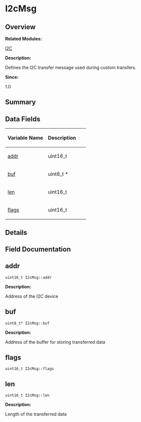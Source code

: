 # I2cMsg<a name="ZH-CN_TOPIC_0000001054918161"></a>

## **Overview**<a name="section1031387868093531"></a>

**Related Modules:**

[I2C](I2C.md)

**Description:**

Defines the I2C transfer message used during custom transfers. 

**Since:**

1.0

## **Summary**<a name="section864407268093531"></a>

## Data Fields<a name="pub-attribs"></a>

<a name="table1074804782093531"></a>
<table><thead align="left"><tr id="row1999970168093531"><th class="cellrowborder" valign="top" width="50%" id="mcps1.1.3.1.1"><p id="p1298445345093531"><a name="p1298445345093531"></a><a name="p1298445345093531"></a>Variable Name</p>
</th>
<th class="cellrowborder" valign="top" width="50%" id="mcps1.1.3.1.2"><p id="p2102822043093531"><a name="p2102822043093531"></a><a name="p2102822043093531"></a>Description</p>
</th>
</tr>
</thead>
<tbody><tr id="row1107694212093531"><td class="cellrowborder" valign="top" width="50%" headers="mcps1.1.3.1.1 "><p id="p1092213066093531"><a name="p1092213066093531"></a><a name="p1092213066093531"></a><a href="I2cMsg.md#a8f9fae2a615957552b2c409b868e91cd">addr</a></p>
</td>
<td class="cellrowborder" valign="top" width="50%" headers="mcps1.1.3.1.2 "><p id="p696158384093531"><a name="p696158384093531"></a><a name="p696158384093531"></a>uint16_t&nbsp;</p>
</td>
</tr>
<tr id="row1591373434093531"><td class="cellrowborder" valign="top" width="50%" headers="mcps1.1.3.1.1 "><p id="p857449103093531"><a name="p857449103093531"></a><a name="p857449103093531"></a><a href="I2cMsg.md#a7b32a5e6322edb302cea3faf698953a0">buf</a></p>
</td>
<td class="cellrowborder" valign="top" width="50%" headers="mcps1.1.3.1.2 "><p id="p653523785093531"><a name="p653523785093531"></a><a name="p653523785093531"></a>uint8_t *&nbsp;</p>
</td>
</tr>
<tr id="row193181691093531"><td class="cellrowborder" valign="top" width="50%" headers="mcps1.1.3.1.1 "><p id="p1801505782093531"><a name="p1801505782093531"></a><a name="p1801505782093531"></a><a href="I2cMsg.md#aa3951709930c577af6f5ee4cf53b6dad">len</a></p>
</td>
<td class="cellrowborder" valign="top" width="50%" headers="mcps1.1.3.1.2 "><p id="p1280970248093531"><a name="p1280970248093531"></a><a name="p1280970248093531"></a>uint16_t&nbsp;</p>
</td>
</tr>
<tr id="row147811393093531"><td class="cellrowborder" valign="top" width="50%" headers="mcps1.1.3.1.1 "><p id="p2003244974093531"><a name="p2003244974093531"></a><a name="p2003244974093531"></a><a href="I2cMsg.md#adfecd4720506fef0a87d0abd45d1f201">flags</a></p>
</td>
<td class="cellrowborder" valign="top" width="50%" headers="mcps1.1.3.1.2 "><p id="p1850634333093531"><a name="p1850634333093531"></a><a name="p1850634333093531"></a>uint16_t&nbsp;</p>
</td>
</tr>
</tbody>
</table>

## **Details**<a name="section1802433676093531"></a>

## **Field Documentation**<a name="section1580769389093531"></a>

## addr<a name="a8f9fae2a615957552b2c409b868e91cd"></a>

```
uint16_t I2cMsg::addr
```

 **Description:**

Address of the I2C device 

## buf<a name="a7b32a5e6322edb302cea3faf698953a0"></a>

```
uint8_t* I2cMsg::buf
```

 **Description:**

Address of the buffer for storing transferred data 

## flags<a name="adfecd4720506fef0a87d0abd45d1f201"></a>

```
uint16_t I2cMsg::flags
```

## len<a name="aa3951709930c577af6f5ee4cf53b6dad"></a>

```
uint16_t I2cMsg::len
```

 **Description:**

Length of the transferred data 

